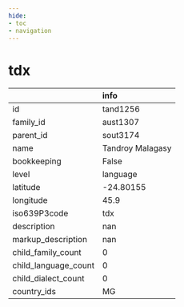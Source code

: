 ```yaml
---
hide:
- toc
- navigation
---
```

# tdx
|                      | info             |
|:---------------------|:-----------------|
| id                   | tand1256         |
| family_id            | aust1307         |
| parent_id            | sout3174         |
| name                 | Tandroy Malagasy |
| bookkeeping          | False            |
| level                | language         |
| latitude             | -24.80155        |
| longitude            | 45.9             |
| iso639P3code         | tdx              |
| description          | nan              |
| markup_description   | nan              |
| child_family_count   | 0                |
| child_language_count | 0                |
| child_dialect_count  | 0                |
| country_ids          | MG               |